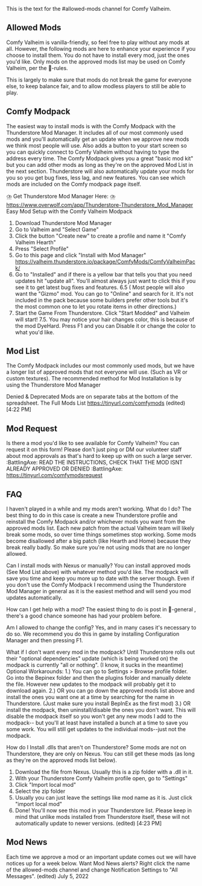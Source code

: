 This is the text for the #allowed-mods channel for Comfy Valheim.

## Allowed Mods

Comfy Valheim is vanilla-friendly, so feel free to play without any mods at all. 
However, the following mods are here to enhance your experience if you choose to install them. You do not have to install every mod, just the ones you'd like. 
Only mods on the approved mods list may be used on Comfy Valheim, per the 📌-rules.

This is largely to make sure that mods do not break the game for everyone else, to keep balance fair, and to allow modless players to still be able to play.

## Comfy Modpack

The easiest way to install mods is with the Comfy Modpack with the Thunderstore Mod Manager. It includes all of our most commonly used mods and you'll automatically get an update when we approve new mods we think most people will use. Also adds a button to your start screen so you can quickly connect to Comfy Valheim without having to type the address every time. The Comfy Modpack gives you a great "basic mod kit" but you can add other mods as long as they're on the approved Mod List in the next section. Thunderstore will also automatically update your mods for you so you get bug fixes, less lag, and new features. You can see which mods are included on the Comfy modpack page itself.

⛈️ Get Thunderstore Mod Manager Here: ⛈️ 
https://www.overwolf.com/app/Thunderstore-Thunderstore_Mod_Manager 
Easy Mod Setup with the Comfy Valheim Modpack
1. Download Thunderstore Mod Manager 
2. Go to Valheim and "Select Game"
3. Click the button "Create new" to create a profile and name it "Comfy Valheim Hearth"
4. Press "Select Profile"
5. Go to this page and click "Install with Mod Manager" https://valheim.thunderstore.io/package/ComfyMods/ComfyValheimPack/ 
6. Go to "Installed" and if there is a yellow bar that tells you that you need updates hit "update all". You'll almost always just want to click this if you see it to get latest bug fixes and features.
6.5 ( Most people will also want the "Gizmo" mod. You can go to "Online" and search for it. It's not included in the pack because some builders prefer other tools but it's the most common one to let you rotate items in other directions.)
7. Start the Game From Thunderstore. Click "Start Modded" and Valheim will start!
7.5. You may notice your hair changes color, this is because of the mod DyeHard. Press F1 and you can Disable it or change the color to what you'd like. 

## Mod List

The Comfy Modpack includes our most commonly used mods, but we have a longer list of approved mods that not everyone will use. (Such as VR or custom textures). 
The recommended method for Mod Installation is by using the Thunderstore Mod Manager

Denied & Deprecated Mods are on separate tabs at the bottom of the spreadsheet.
The Full Mods List
https://tinyurl.com/comfymods (edited)
[4:22 PM]

## Mod Request

Is there a mod you'd like to see available for Comfy Valheim? You can request it on this form! 
Please don't just ping or DM our volunteer staff about mod approvals as that's hard to keep up with on such a large server. 
:BattlingAxe: READ THE INSTRUCTIONS, CHECK THAT THE MOD ISNT ALREADY APPROVED OR DENIED :BattlingAxe: 
https://tinyurl.com/comfymodsrequest 

## FAQ

 I haven't played in a while and my mods aren't working. What do I do?
The best thing to do in this case is create a new Thunderstore profile and reinstall the Comfy Modpack and/or whichever mods you want from the approved mods list. Each new patch from the actual Valheim team will likely break some mods, so over time things sometimes stop working. Some mods become disallowed after a big patch (like Hearth and Home) because they break really badly. So make sure you're not using mods that are no longer allowed.

 Can I install mods with Nexus or manually?
You can install approved mods (See Mod List above) with whatever method you'd like. The modpack will save you time and keep you more up to date with the server though. Even if you don't use the Comfy Modpack I recommend using the Thunderstore Mod Manager in general as it is the easiest method and will send you mod updates automatically.

 How can I get help with a mod?
The easiest thing to do is post in 💬-general , there's a good chance someone has had your problem before.

 Am I allowed to change the config?
Yes, and in many cases it's necessary to do so. We recommend you do this in game by installing Configuration Manager and then pressing F1.

 What if I don't want every mod in the modpack?
Until Thunderstore rolls out their "optional dependencies" update (which is being worked on) the modpack is currently "all or nothing". (I know, it sucks in the meantime)
Optional Workarounds:
1.) You can go to Settings > Browse profile folder. Go into the Bepinex folder and then the plugins folder and manually delete the file. However new updates to the modpack will probably get it to download again. 
2.) OR you can go down the approved mods list above and install the ones you want  one at a time by searching for the name in Thunderstore. (Just make sure you install BepInEx as the first mod)
3.) OR install the modpack, then uninstall/disable the ones you don't want. This will disable the modpack itself so you won't get any new mods I add to the modpack-- but you'll at least have installed a bunch at a time to save you some work. You will still get updates to the individual mods--just not the modpack.

 How do I Install .dlls that aren't on Thunderstore?
Some mods are not on Thunderstore, they are only on Nexus. You can still get these mods (as long as they're on the approved mods list below).
1. Download the file from Nexus. Usually this is a zip folder with a .dll in it.
2. With your Thunderstore Comfy Valheim profile open, go to "Settings"
2. Click "Import local mod"
3. Select the zip folder
4. Usually you can just leave the settings like mod name as it is. Just click "import local mod"
5. Done! You'll now see this mod in your Thunderstore list. Please keep in mind that unlike mods installed from Thunderstore itself, these will not automatically update to newer versions. (edited)
[4:23 PM]

## Mod News

Each time we approve a mod or an important update comes out we will have notices up for a week below.
 Want Mod News alerts? Right click the name of the allowed-mods channel and change Notification Settings to "All Messages". (edited)
July 5, 2022

